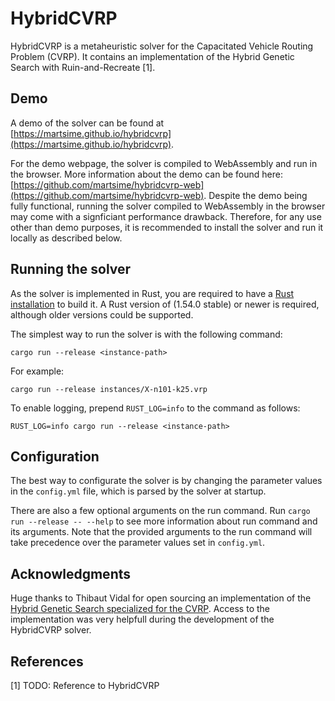 # HybridCVRP

HybridCVRP is a metaheuristic solver for the Capacitated Vehicle Routing Problem (CVRP).
It contains an implementation of the Hybrid Genetic Search with Ruin-and-Recreate [1].

## Demo
A demo of the solver can be found at [https://martsime.github.io/hybridcvrp](https://martsime.github.io/hybridcvrp).

For the demo webpage, the solver is compiled to WebAssembly and run in the browser.
More information about the demo can be found here: [https://github.com/martsime/hybridcvrp-web](https://github.com/martsime/hybridcvrp-web).
Despite the demo being fully functional, running the solver compiled to WebAssembly in the browser may come with a signficiant performance drawback.
Therefore, for any use other than demo purposes, it is recommended to install the solver and run it locally as described below.


## Running the solver
As the solver is implemented in Rust, you are required to have a [Rust installation](https://www.rust-lang.org/) to build it.
A Rust version of (1.54.0 stable) or newer is required, although older versions could be supported.

The simplest way to run the solver is with the following command:

```
cargo run --release <instance-path>
```

For example:
```
cargo run --release instances/X-n101-k25.vrp
```

To enable logging, prepend `RUST_LOG=info` to the command as follows:

```
RUST_LOG=info cargo run --release <instance-path>
```

## Configuration

The best way to configurate the solver is by changing the parameter values in the `config.yml` file, which is parsed by the solver at startup.

There are also a few optional arguments on the run command. Run `cargo run --release -- --help` to see more information about run command and its arguments. Note that the provided arguments to the run command will take precedence over the parameter values set in `config.yml`.

## Acknowledgments

Huge thanks to Thibaut Vidal for open sourcing an implementation of the [Hybrid Genetic Search specialized for the CVRP](https://github.com/vidalt/HGS-CVRP).
Access to the implementation was very helpfull during the development of the HybridCVRP solver.

## References
[1] TODO: Reference to HybridCVRP
